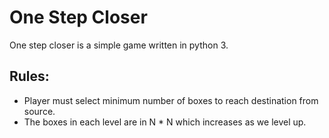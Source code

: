 # One Step Closer

One step closer is a simple game written in python 3.

Rules:
------------------------------------------------------
- Player must select minimum number of boxes to reach destination from source.
- The boxes in each level are  in  N * N which increases as we level up.

